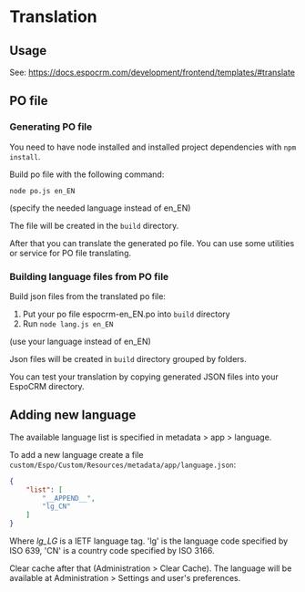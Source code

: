 # Translation

## Usage

See: https://docs.espocrm.com/development/frontend/templates/#translate

## PO file

### Generating PO file

You need to have node installed and installed project dependencies with `npm install`.

Build po file with the following command:

```
node po.js en_EN
```

(specify the needed language instead of en_EN)

The file will be created in the `build` directory.

After that you can translate the generated po file. You can use some utilities or service for PO file translating. 

### Building language files from PO file

Build json files from the translated po file:

1. Put your po file espocrm-en_EN.po into `build` directory
2. Run `node lang.js en_EN`

(use your language instead of en_EN)

Json files will be created in `build` directory grouped by folders.

You can test your translation by copying generated JSON files into your EspoCRM directory.

## Adding new language

The available language list is specified in metadata > app > language.

To add a new language create a file `custom/Espo/Custom/Resources/metadata/app/language.json`:

```json
{
    "list": [
        "__APPEND__",
        "lg_CN"
    ]
}
```

Where *lg_LG* is a IETF language tag. 'lg' is the language code specified by ISO 639, 'CN' is a country code specified by ISO 3166.

Clear cache after that (Administration > Clear Cache). The language will be available at Administration > Settings and user's preferences.
